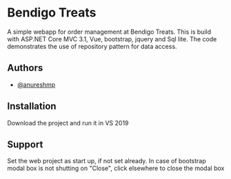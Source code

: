 # Bendigo Treats
A simple webapp for order management at Bendigo Treats. This is build with ASP.NET Core MVC 3.1, Vue, bootstrap, jquery and Sql lite. The code demonstrates the use of repository pattern for data access.


## Authors

- [@anureshmp](https://github.com/anureshmp)


## Installation

Download the project and run it in VS 2019

## Support

Set the web project as start up, if not set already.
In case of bootstrap modal box is not shutting on "Close", click elsewhere to close the modal box
